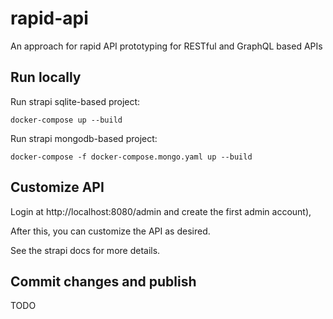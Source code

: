 # rapid-api

An approach for rapid API prototyping for RESTful and GraphQL based APIs

## Run locally

Run strapi sqlite-based project:
```
docker-compose up --build
```

Run strapi mongodb-based project:
```
docker-compose -f docker-compose.mongo.yaml up --build
```

## Customize API

Login at http://localhost:8080/admin and create the first admin account),

After this, you can customize the API as desired.

See the strapi docs for more details.

## Commit changes and publish

TODO
